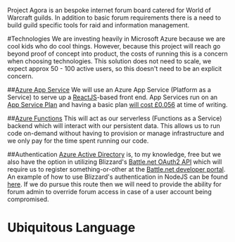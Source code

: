 Project Agora is an bespoke internet forum board catered for World of Warcraft guilds. In addition to basic forum requirements there is a need to build guild specific tools for raid and information management.

#Technologies
We are investing heavily in Microsoft Azure because we are cool kids who do cool things. However, because this project will reach go beyond proof of concept into product, the costs of running this is a concern when choosing technologies. This solution does not need to scale, we expect approx 50 - 100 active users, so this doesn't need to be an explicit concern.

##[Azure App Service](https://docs.microsoft.com/en-us/azure/app-service/)
We will use an Azure App Service (Platform as a Service) to serve up a [ReactJS](https://reactjs.org/docs/getting-started.html)-based front end. App Services run on an [App Service Plan](https://docs.microsoft.com/en-us/azure/app-service/overview-hosting-plans) and having a basic plan [will cost £0.056](https://azure.microsoft.com/en-us/pricing/details/app-service/windows/) at time of writing.

##[Azure Functions](https://docs.microsoft.com/en-us/azure/azure-functions/functions-overview)
This will act as our serverless (Functions as a Service) backend which will interact with our persistent data. This allows us to run code on-demand without having to provision or manage infrastructure and we only pay for the time spent running our code.

##Authentication
[Azure Active Directory](https://docs.microsoft.com/en-us/azure/active-directory/) is, to my knowledge, free but we also have the option in utilizing Blizzard's [Battle.net OAuth2 API](https://develop.battle.net/documentation/guides/using-oauth) which will require us to register something-or-other at the [Battle.net developer portal](https://develop.battle.net/). An example of how to use Blizzard's authentication in NodeJS can be found [here](https://github.com/Blizzard/passport-bnet). If we do pursue this route then we will need to provide the ability for forum admin to override forum access in case of a user account being compromised.

# Ubiquitous Language
